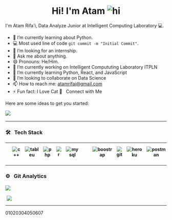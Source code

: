 <p align="center">
<h1 align="center"> Hi! I'm Atam <img src="https://user-images.githubusercontent.com/1303154/88677602-1635ba80-d120-11ea-84d8-d263ba5fc3c0.gif" width="28px" alt="hi"></h1>

I'm Atam Rifa'i, Data Analyze Junior at Intelligent Computing Laboratory 💻.

<!-- TODO: Add last video link -->

- :seedling: I’m currently learning about Python.
- :computer: Most used line of code `git commit -m "Initial Commit"`.
- 🤔 I’m looking for an internship.
- :speech_balloon: Ask me about anything.
- 😄 Pronouns: He/Him.
- 🔭 I’m currently working on Intelligent Compututing Laboratory ITPLN
- 🌱 I’m currently learning Python, React, and JavaScript
- 👯 I’m looking to collaborate on Data Science
- 📫 How to reach me: atamrifai@gmail.com
- ⚡ Fun fact: I Love Cat
🤝 &nbsp; Connect with Me

Here are some ideas to get you started:



[<img src="https://img.shields.io/badge/linkedin-%230077B5.svg?&style=for-the-badge&logo=linkedin&logoColor=white" />](https://www.linkedin.com/in/atam-sujiwanto)

<hr>

### 🛠 &nbsp; Tech Stack

|<img src="https://raw.githubusercontent.com/devicons/devicon/master/icons/python/python-original.svg" alt="python" width="40"> | <img src="https://raw.githubusercontent.com/coderjojo/coderjojo/master/img/cpp.png" alt="c++" width="40"> | <img src="https://cdn.worldvectorlogo.com/logos/tableau-software.svg" alt="tableu" width="40"> | <img src="https://www.vectorlogo.zone/logos/php/php-ar21.svg" alt="php" width="40"> |<img src="https://www.vectorlogo.zone/logos/r-project/r-project-icon.svg" alt="r" width="40"> | <img src="https://www.vectorlogo.zone/logos/mysql/mysql-ar21.svg" alt="mysql" width="40">| <img src="https://raw.githubusercontent.com/devicons/devicon/master/icons/html5/html5-original-wordmark.svg" alt="html5" width="40"> | <img src="https://raw.githubusercontent.com/devicons/devicon/master/icons/css3/css3-original-wordmark.svg" alt="css3" width="45" height="45"/> |  <img src="https://www.vectorlogo.zone/logos/getbootstrap/getbootstrap-icon.svg" alt="boostrap" width="40"> | <img src="https://www.vectorlogo.zone/logos/git-scm/git-scm-icon.svg" alt="git" width="40">  | <img src="https://www.vectorlogo.zone/logos/heroku/heroku-icon.svg" alt="heroku" width="40"> | <img src="https://www.vectorlogo.zone/logos/getpostman/getpostman-icon.svg" alt="postman" width="40"> |  <img src="https://www.vectorlogo.zone/logos/visualstudio_code/visualstudio_code-icon.svg" alt="postman" width="40">
|:-:|:-:|:-:|:-:|:-:|:-:|:-:|:-:|:-:|:-:|:-:|:-:|:-:|
<hr>

### ⚙️ &nbsp; Git Analytics
 
<p><img align="center" src="https://github-readme-stats.vercel.app/api?username=atamrifai&theme=dark&show_icons=true" /></p>
<p>&nbsp;<img align="center" src="https://github-readme-stats.vercel.app/api/top-langs/?username=atamrifai&theme=dark&layout=compact" width="410" /></p>

------
01020304050607


